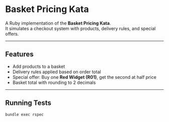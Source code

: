# Basket Pricing Kata

A Ruby implementation of the **Basket Pricing Kata**.  
It simulates a checkout system with products, delivery rules, and special offers.

---

## Features
- Add products to a basket
- Delivery rules applied based on order total
- Special offer: Buy one **Red Widget (R01)**, get the second at half price
- Basket total with rounding to 2 decimals

---

## Running Tests

```bash
bundle exec rspec
